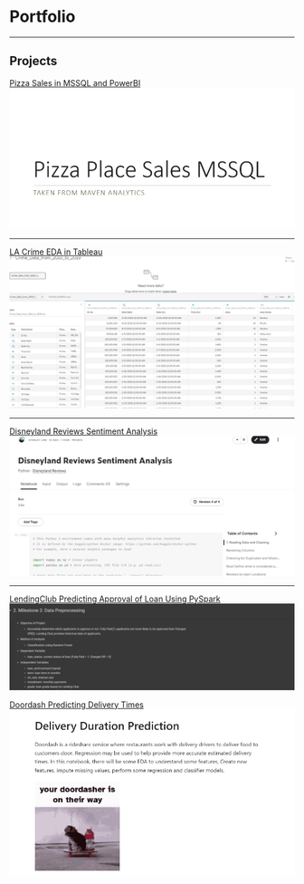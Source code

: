 # Portfolio

---

## Projects

[Pizza Sales in MSSQL and PowerBI](/pdf/Pizza_Sales.pdf)
<img src="images/Pizza_Sales.png?raw=true"/>

---
[LA Crime EDA in Tableau](https://public.tableau.com/app/profile/stanley.lam7652/viz/LACrimeEDA/Sheet4?publish=yes)
<img src="images/Tableau_Thumbnail.png?raw=true"/>

---
[Disneyland Reviews Sentiment Analysis](https://www.kaggle.com/stanleylam24/disneyland-reviews-sentiment-analysis)
<img src="images/Disneyland_NLP_Thumbail.png?raw=true"/>


---
[LendingClub Predicting Approval of Loan Using PySpark](/pdf/LendingClub_Approval_of_Loan_Using_PySpark.pdf)
<img src="images/LendingClub_Thumbnail.png?raw=true"/>

[Doordash Predicting Delivery Times](/pdf/Delivery_Time_Prediction.pdf)
<img src="images/DD.png?raw=true"/>

